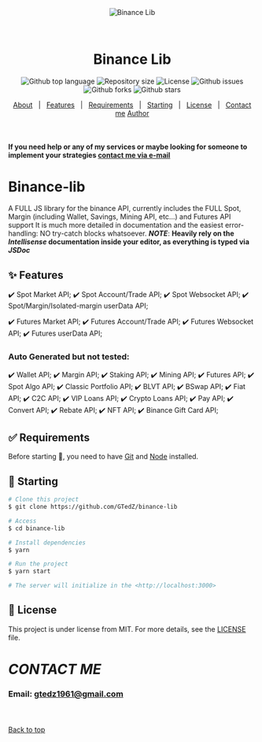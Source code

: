 <div align="center" id="top"> 
  <img src="./.github/app.gif" alt="Binance Lib" />

  &#xa0;

  <!-- <a href="https://binancelib.netlify.app">Demo</a> -->
</div>

<h1 align="center">Binance Lib</h1>

<p align="center">
  <img alt="Github top language" src="https://img.shields.io/github/languages/top/GTedZ/binance-lib">

  <img alt="Repository size" src="https://img.shields.io/github/repo-size/GTedZ/binance-lib">

  <img alt="License" src="https://img.shields.io/github/license/GTedZ/binance-lib">

  <img alt="Github issues" src="https://img.shields.io/github/issues/GTedZ/binance-lib?color=#FF0000" />

  <img alt="Github forks" src="https://img.shields.io/github/forks/GTedZ/binance-lib?color=#0000FF" />

  <img alt="Github stars" src="https://img.shields.io/github/stars/GTedZ/binance-lib?color=#FFFF00" />
</p>

<!-- Status -->

<!-- <h4 align="center"> 
	🚧  Binance Lib 🚀 Under construction...  🚧
</h4> 

<hr> -->

<p align="center">
  <a href="#dart-about">About</a> &#xa0; | &#xa0; 
  <a href="#sparkles-features">Features</a> &#xa0; | &#xa0;
  <a href="#white_check_mark-requirements">Requirements</a> &#xa0; | &#xa0;
  <a href="#checkered_flag-starting">Starting</a> &#xa0; | &#xa0;
  <a href="#memo-license">License</a> &#xa0; | &#xa0;
  <a href="#contact-me">Contact me</a>
  <a href="https://github.com/GTedZ" target="_blank">Author</a>
</p>

<br>

#### If you need help or any of my services or maybe looking for someone to implement your strategies <a href='#contact-me'>contact me via e-mail</a>

# Binance-lib

A FULL JS library for the binance API, currently includes the FULL Spot, Margin (including Wallet, Savings, Mining API, etc...) and Futures API support
It is much more detailed in documentation and the easiest error-handling: NO try-catch blocks whatsoever.
***NOTE***: **Heavily rely on the *Intellisense* documentation inside your editor, as everything is typed via *JSDoc***

## :sparkles: Features ##

:heavy_check_mark: Spot Market API;
:heavy_check_mark: Spot Account/Trade API;
:heavy_check_mark: Spot Websocket API;
:heavy_check_mark: Spot/Margin/Isolated-margin userData API;

:heavy_check_mark: Futures Market API;
:heavy_check_mark: Futures Account/Trade API;
:heavy_check_mark: Futures Websocket API;
:heavy_check_mark: Futures userData API;

### Auto Generated but not tested:

:heavy_check_mark: Wallet API;
:heavy_check_mark: Margin API;
:heavy_check_mark: Staking API;
:heavy_check_mark: Mining API;
:heavy_check_mark: Futures API;
:heavy_check_mark: Spot Algo API;
:heavy_check_mark: Classic Portfolio API;
:heavy_check_mark: BLVT API;
:heavy_check_mark: BSwap API;
:heavy_check_mark: Fiat API;
:heavy_check_mark: C2C API;
:heavy_check_mark: VIP Loans API;
:heavy_check_mark: Crypto Loans API;
:heavy_check_mark: Pay API;
:heavy_check_mark: Convert API;
:heavy_check_mark: Rebate API;
:heavy_check_mark: NFT API;
:heavy_check_mark: Binance Gift Card API;

## :white_check_mark: Requirements ##

Before starting :checkered_flag:, you need to have [Git](https://git-scm.com) and [Node](https://nodejs.org/en/) installed.

## :checkered_flag: Starting ##

```bash
# Clone this project
$ git clone https://github.com/GTedZ/binance-lib

# Access
$ cd binance-lib

# Install dependencies
$ yarn

# Run the project
$ yarn start

# The server will initialize in the <http://localhost:3000>
```

## :memo: License ##

This project is under license from MIT. For more details, see the [LICENSE](LICENSE.md) file.


# *CONTACT ME*
### Email: <a href='gtedz1961@gmail.com'>gtedz1961@gmail.com</a>
### 

&#xa0;

<a href="#top">Back to top</a>
